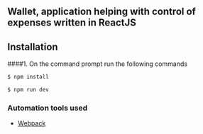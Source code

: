 ## Wallet, application helping with control of expenses written in ReactJS

## Installation
####1. On the command prompt run the following commands

```sh
$ npm install
```
```sh
$ npm run dev
```

### Automation tools used
- [Webpack](https://webpack.github.io/)
